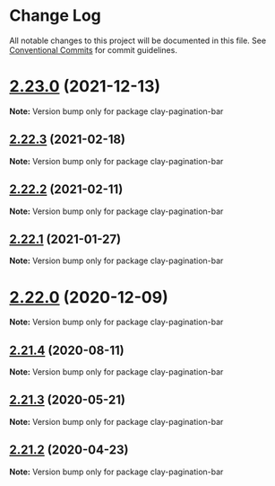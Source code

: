 # Change Log

All notable changes to this project will be documented in this file.
See [Conventional Commits](https://conventionalcommits.org) for commit guidelines.

# [2.23.0](https://github.com/liferay/clay/tree/master/packages/clay-pagination-bar/compare/v2.22.4...v2.23.0) (2021-12-13)

**Note:** Version bump only for package clay-pagination-bar





## [2.22.3](https://github.com/liferay/clay/tree/master/packages/clay-pagination-bar/compare/v2.22.2...v2.22.3) (2021-02-18)

**Note:** Version bump only for package clay-pagination-bar





## [2.22.2](https://github.com/liferay/clay/tree/master/packages/clay-pagination-bar/compare/v2.22.1...v2.22.2) (2021-02-11)

**Note:** Version bump only for package clay-pagination-bar





## [2.22.1](https://github.com/liferay/clay/tree/master/packages/clay-pagination-bar/compare/v2.22.0...v2.22.1) (2021-01-27)

**Note:** Version bump only for package clay-pagination-bar





# [2.22.0](https://github.com/liferay/clay/tree/master/packages/clay-pagination-bar/compare/v2.21.5...v2.22.0) (2020-12-09)

**Note:** Version bump only for package clay-pagination-bar





## [2.21.4](https://github.com/liferay/clay/tree/master/packages/clay-pagination-bar/compare/v2.21.3...v2.21.4) (2020-08-11)

**Note:** Version bump only for package clay-pagination-bar





## [2.21.3](https://github.com/liferay/clay/tree/master/packages/clay-pagination-bar/compare/v2.21.2...v2.21.3) (2020-05-21)

**Note:** Version bump only for package clay-pagination-bar





## [2.21.2](https://github.com/liferay/clay/tree/master/packages/clay-pagination-bar/compare/v2.21.1...v2.21.2) (2020-04-23)

**Note:** Version bump only for package clay-pagination-bar
